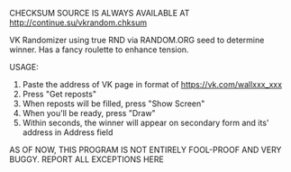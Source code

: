 CHECKSUM SOURCE IS ALWAYS AVAILABLE AT http://continue.su/vkrandom.chksum

VK Randomizer using true RND via RANDOM.ORG seed to determine winner. Has a fancy roulette to enhance tension.

USAGE:
1. Paste the address of VK page in format of https://vk.com/wallxxx_xxx
2. Press "Get reposts"
3. When reposts will be filled, press "Show Screen"
4. When you'll be ready, press "Draw"
5. Within seconds, the winner will appear on secondary form and its' address in Address field

AS OF NOW, THIS PROGRAM IS NOT ENTIRELY FOOL-PROOF AND VERY BUGGY. REPORT ALL EXCEPTIONS HERE
